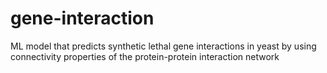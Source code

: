 # gene-interaction

ML model that predicts synthetic lethal gene interactions in yeast by using connectivity properties of the protein-protein interaction network
